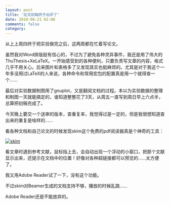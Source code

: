 ```yaml
---
layout: post
title: '论文初稿终于出炉了'
date: 2010-06-21 02:08
comments: false
category: 
---
```

    

从上上周四终于把实验做完之后，这两周都在忙着写论文。

虽然我对Word排版挺有信心的，不过为了避免各种灵异事件，我还是用了伟大的ThuThesis+XeLaTeX。一开始感受到的各种便利，只要负责写文章的内容，格式几乎不用关心。后来图片和表格多了又发现其实也挺麻烦的。尤其是对于我这个一年多没用过LaTeX的人来说，各种命令和常用宏包的配置真是用一个就得查一个……

最后对实验数据制图用了gnuplot，又是翻阅文档的过程。本以为实验数据的整理和制图一天就能搞定的，谁知道整整花了3天，从周五一直写到周日早上六点半，总算把初稿完成了。

今天晚上要交一个送审的版本，查重复率，我觉得过是一定的，但是我很想知道查出来的重复是啥样的……

看各种文档和自己论文的时候发现skim这个免费的pdf阅读器真是个神奇的工具：

[![skim](https://lh6faa.bay.livefilestore.com/y1m_RCgkNKulM5EqdO2rAeMmnAkjWj5-CZA53HdACTS3ayWXZKqIU-5F5qZHfdLUfmvZ6wTbK20uyrxGZqLZHVQhlUhvs1AdGLIXm7Nmqm8_CmqcS4VIx7GDNJ-tm9lZlOq0MWmLgTJS3ufkVldS_2w4w/skim_thumb[2].png?download&psid=1)](https://lh6faa.bay.livefilestore.com/y1mNlvjrMeJbCo599A92gfzpefkXUZG_p8_PZETJLsJV4bfHbcxS89K_6JakUY3luZEgw14RoxOWAZkflUC1e0GZ3r2W2L0wbRu94QhwFeLiTNGUymiyWDkA73HyvejTK5pWENe6vf9-I0MOzFpcaVH3g/skim[4].png?download&psid=1)

看文章时遇到参考文献，鼠标指上去，会自动出现一个浮动的小窗口，把那个文献显示出来，还提示在文档中的位置！好像对各种超链接都可以预览的……太方便了。

我又用Adobe Reader试了一下，没有这个功能。

不过skim对Beamer生成的文档支持不够，播放的时候乱跳……

Adobe Reader还是不能放弃的。
